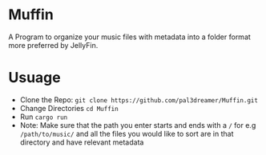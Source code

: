 # Muffin
A Program to organize your music files with metadata into a folder format more preferred by JellyFin. 
# Usuage
- Clone the Repo:
  `git clone https://github.com/pal3dreamer/Muffin.git`
- Change Directories
  `cd Muffin`
- Run
 `cargo run`
- Note: Make sure that the path you enter starts and ends with a `/` for e.g `/path/to/music/` and all the files you would like to sort are in that directory and have relevant metadata
